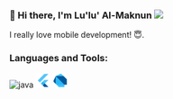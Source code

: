 ### 🦪 Hi there, I'm Lu'lu' Al-Maknun <img src="https://media.giphy.com/media/Cmr1OMJ2FN0B2/giphy.gif" width="36px">
<!-- <img src="https://media.giphy.com/media/hvRJCLFzcasrR4ia7z/giphy.gif" width="25px"> -->

I really love mobile development! 😇.
<br/>

### Languages and Tools:

<img height="26" alt="java" src="https://logos-download.com/wp-content/uploads/2016/10/Java_logo_icon-700x392.png"/> <img height="26" alt="flutter" src="https://raw.githubusercontent.com/github/explore/80688e429a7d4ef2fca1e82350fe8e3517d3494d/topics/flutter/flutter.png"/> <img height="26" alt="dart" src="https://raw.githubusercontent.com/github/explore/80688e429a7d4ef2fca1e82350fe8e3517d3494d/topics/dart/dart.png"/>
